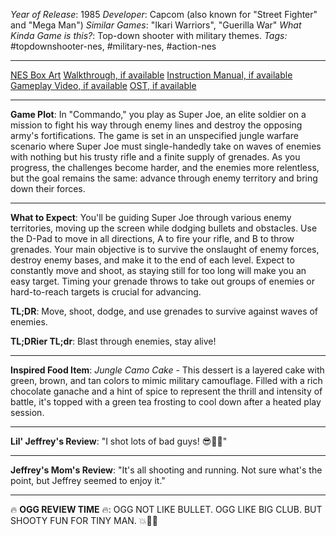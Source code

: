 *Year of Release*: 1985
*Developer*: Capcom (also known for "Street Fighter" and "Mega Man")
*Similar Games*: "Ikari Warriors", "Guerilla War"
*What Kinda Game is this?*: Top-down shooter with military themes.
*Tags:* #topdownshooter-nes, #military-nes, #action-nes

---
[NES Box Art](https://www.google.com/search?tbm=isch&q=NES+Box+Art+Commando) 
[Walkthrough, if available](https://www.google.com/search?q=Walkthrough+NES+Commando)
[Instruction Manual, if available](https://www.google.com/search?q=NES+Instruction+Manual+Commando)
[Gameplay Video, if available](https://www.youtube.com/results?search_query=gameplay+NES+Commando) 
[OST, if available](https://www.youtube.com/results?search_query=gameplay+NES+Commando+OST)

- - -
**Game Plot**: In "Commando," you play as Super Joe, an elite soldier on a mission to fight his way through enemy lines and destroy the opposing army's fortifications. The game is set in an unspecified jungle warfare scenario where Super Joe must single-handedly take on waves of enemies with nothing but his trusty rifle and a finite supply of grenades. As you progress, the challenges become harder, and the enemies more relentless, but the goal remains the same: advance through enemy territory and bring down their forces.

- - -
**What to Expect**: You'll be guiding Super Joe through various enemy territories, moving up the screen while dodging bullets and obstacles. Use the D-Pad to move in all directions, A to fire your rifle, and B to throw grenades. Your main objective is to survive the onslaught of enemy forces, destroy enemy bases, and make it to the end of each level. Expect to constantly move and shoot, as staying still for too long will make you an easy target. Timing your grenade throws to take out groups of enemies or hard-to-reach targets is crucial for advancing.

**TL;DR**: Move, shoot, dodge, and use grenades to survive against waves of enemies.

**TL;DRier TL;dr**: Blast through enemies, stay alive!

---
**Inspired Food Item**: *Jungle Camo Cake* - This dessert is a layered cake with green, brown, and tan colors to mimic military camouflage. Filled with a rich chocolate ganache and a hint of spice to represent the thrill and intensity of battle, it's topped with a green tea frosting to cool down after a heated play session.

---
**Lil' Jeffrey's Review**: "I shot lots of bad guys! 😎🔫💥"

---
**Jeffrey's Mom's Review**: "It's all shooting and running. Not sure what's the point, but Jeffrey seemed to enjoy it."

---
🔥 **OGG REVIEW TIME** 🔥: OGG NOT LIKE BULLET. OGG LIKE BIG CLUB. BUT SHOOTY FUN FOR TINY MAN. 💥🌲🏹